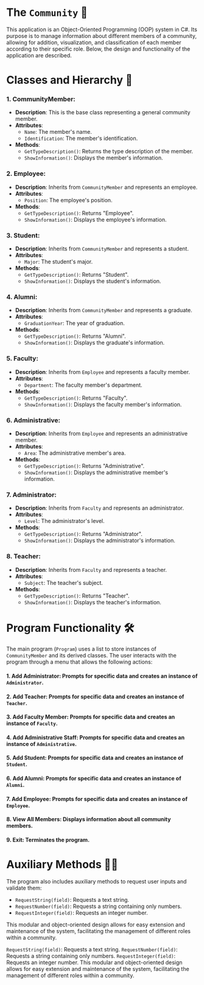 # The `Community` 🎇
This application is an Object-Oriented Programming (OOP) system in C#. Its purpose is to manage information about different members of a community, allowing for addition, visualization, and classification of each member according to their specific role. Below, the design and functionality of the application are described.

# Classes and Hierarchy 🧨

### 1. **CommunityMember**:
   - **Description**: This is the base class representing a general community member.
   - **Attributes**:
     - `Name`: The member's name.
     - `Identification`: The member's identification.
   - **Methods**:
     - `GetTypeDescription()`: Returns the type description of the member.
     - `ShowInformation()`: Displays the member's information.

### 2. **Employee**:
   - **Description**: Inherits from `CommunityMember` and represents an employee.
   - **Attributes**:
     - `Position`: The employee's position.
   - **Methods**:
     - `GetTypeDescription()`: Returns "Employee".
     - `ShowInformation()`: Displays the employee's information.

### 3. **Student**:
   - **Description**: Inherits from `CommunityMember` and represents a student.
   - **Attributes**:
     - `Major`: The student's major.
   - **Methods**:
     - `GetTypeDescription()`: Returns "Student".
     - `ShowInformation()`: Displays the student's information.

### 4. **Alumni**:
   - **Description**: Inherits from `CommunityMember` and represents a graduate.
   - **Attributes**:
     - `GraduationYear`: The year of graduation.
   - **Methods**:
     - `GetTypeDescription()`: Returns "Alumni".
     - `ShowInformation()`: Displays the graduate's information.

### 5. **Faculty**:
   - **Description**: Inherits from `Employee` and represents a faculty member.
   - **Attributes**:
     - `Department`: The faculty member's department.
   - **Methods**:
     - `GetTypeDescription()`: Returns "Faculty".
     - `ShowInformation()`: Displays the faculty member's information.

### 6. **Administrative**:
   - **Description**: Inherits from `Employee` and represents an administrative member.
   - **Attributes**:
     - `Area`: The administrative member's area.
   - **Methods**:
     - `GetTypeDescription()`: Returns "Administrative".
     - `ShowInformation()`: Displays the administrative member's information.

### 7. **Administrator**:
   - **Description**: Inherits from `Faculty` and represents an administrator.
   - **Attributes**:
     - `Level`: The administrator's level.
   - **Methods**:
     - `GetTypeDescription()`: Returns "Administrator".
     - `ShowInformation()`: Displays the administrator's information.

### 8. **Teacher**:
   - **Description**: Inherits from `Faculty` and represents a teacher.
   - **Attributes**:
     - `Subject`: The teacher's subject.
   - **Methods**:
     - `GetTypeDescription()`: Returns "Teacher".
     - `ShowInformation()`: Displays the teacher's information.

# Program Functionality 🛠

The main program (`Program`) uses a list to store instances of `CommunityMember` and its derived classes. The user interacts with the program through a menu that allows the following actions:

#### 1. **Add Administrator**: Prompts for specific data and creates an instance of `Administrator`.
#### 2. **Add Teacher**: Prompts for specific data and creates an instance of `Teacher`.
#### 3. **Add Faculty Member**: Prompts for specific data and creates an instance of `Faculty`.
#### 4. **Add Administrative Staff**: Prompts for specific data and creates an instance of `Administrative`.
#### 5. **Add Student**: Prompts for specific data and creates an instance of `Student`.
#### 6. **Add Alumni**: Prompts for specific data and creates an instance of `Alumni`.
#### 7. **Add Employee**: Prompts for specific data and creates an instance of `Employee`.
#### 8. **View All Members**: Displays information about all community members.
#### 9. **Exit**: Terminates the program.

# Auxiliary Methods 🐱‍👤

The program also includes auxiliary methods to request user inputs and validate them:

- `RequestString(field)`: Requests a text string.
- `RequestNumber(field)`: Requests a string containing only numbers.
- `RequestInteger(field)`: Requests an integer number.

This modular and object-oriented design allows for easy extension and maintenance of the system, facilitating the management of different roles within a community.

`RequestString(field)`: Requests a text string.
`RequestNumber(field)`: Requests a string containing only numbers.
`RequestInteger(field)`: Requests an integer number.
This modular and object-oriented design allows for easy extension and maintenance of the system, facilitating the management of different roles within a community.
